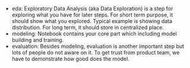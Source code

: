 - eda: Exploratory Data Analysis (aka Data Exploration) is a step for exploring what you have for later steps. 
  For short term purpose, it should show what you explored. Typical example is showing data distribution. 
  For long term, it should store in centralized place. 
- modeling: Notebook contains your core part which including model building and training. 
- evaluation: Besides modeling, evaluation is another important step but lots of people do not aware on it. 
  To get trust from product team, we have to demonstrate how good does the model.